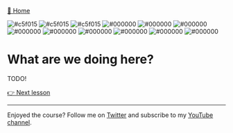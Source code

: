 [🏡 Home](../README.md)

![#c5f015](https://placehold.co/15x15/c5f015/c5f015.png)
![#c5f015](https://placehold.co/15x15/000000/000000.png)
![#c5f015](https://placehold.co/15x15/000000/000000.png)
![#000000](https://placehold.co/15x15/000000/000000.png)
![#000000](https://placehold.co/15x15/000000/000000.png)
![#000000](https://placehold.co/15x15/000000/000000.png)
![#000000](https://placehold.co/15x15/000000/000000.png)
![#000000](https://placehold.co/15x15/000000/000000.png)
![#000000](https://placehold.co/15x15/000000/000000.png)
![#000000](https://placehold.co/15x15/000000/000000.png)
![#000000](https://placehold.co/15x15/000000/000000.png)
![#000000](https://placehold.co/15x15/000000/000000.png)

# What are we doing here?

TODO!

[👉 Next lesson](./02-create-a-supabase-project.md)

---

Enjoyed the course? Follow me on [Twitter](https://twitter.com/jonmeyers_io) and subscribe to my [YouTube channel](https://www.youtube.com/jonmeyers).
